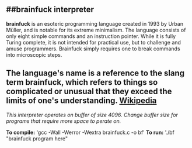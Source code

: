 ##brainfuck interpreter
---
**brainfuck**  is an esoteric programming language created in 1993 by Urban Müller, and is notable for its extreme minimalism.
The language consists of only eight simple commands and an instruction pointer. While it is fully Turing complete, it is not intended for practical use, but to challenge and amuse programmers. Brainfuck simply requires one to break commands into microscopic steps.

The language's name is a reference to the slang term brainfuck, which refers to things so complicated or unusual that they exceed the limits of one's understanding. [Wikipedia](https://en.wikipedia.org/wiki/Brainfuck)
---
*This interpreter operates on buffer of size 4096. Change buffer size for programs that require more space to perate on.*

**To compile:** 'gcc -Wall -Werror -Wextra brainfuck.c -o bf'
**To run:** './bf "brainfuck program here"
